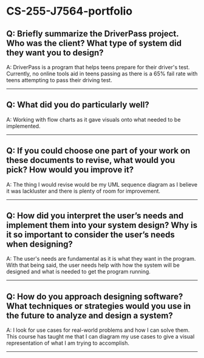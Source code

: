 <h1>CS-255-J7564-portfolio</h1>
<h2>Q: Briefly summarize the DriverPass project. Who was the client? What type of system did they want you to design?</h2>
<p>A: DriverPass is a program that helps teens prepare for their driver's test. Currently, no online tools aid in teens passing as there is a 65% fail rate with teens attempting to pass their driving test. </p>
<hr size="3">
<h2>Q: What did you do particularly well?</h2>
<p>A: Working with flow charts as it gave visuals onto what needed to be implemented.</p>
<hr size="3">
<h2>Q: If you could choose one part of your work on these documents to revise, what would you pick? How would you improve it?</h2>
<p>A: The thing I would revise would be my UML sequence diagram as I believe it was lackluster and there is plenty of room for improvement.</p>
<hr size="3">
<h2>Q: How did you interpret the user’s needs and implement them into your system design? Why is it so important to consider the user’s needs when designing?</h2>
<p>A: The user's needs are fundamental as it is what they want in the program. With that being said, the user needs help with how the system will be designed and what is needed to get the program running.</p>
<hr size="3">
<h2>Q: How do you approach designing software? What techniques or strategies would you use in the future to analyze and design a system?</h2>
<p>A: I look for use cases for real-world problems and how I can solve them. This course has taught me that I can diagram my use cases to give a visual representation of what I am trying to accomplish. </p>
<hr size="3">
